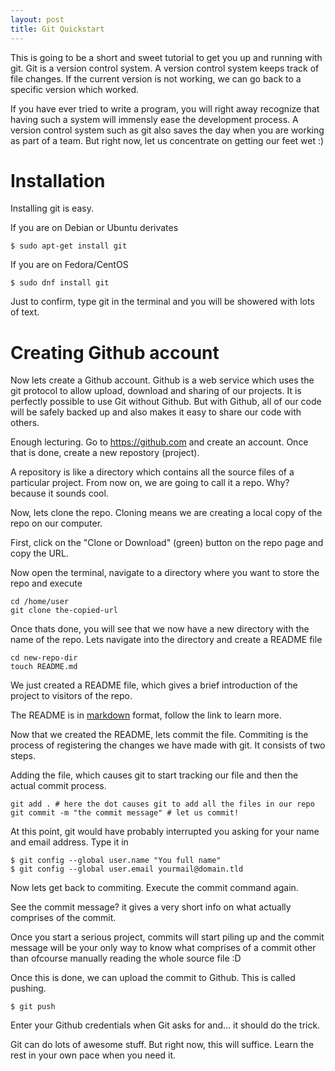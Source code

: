 ```yaml
---
layout: post
title: Git Quickstart 
---
```


This is going to be a short and sweet tutorial to get you up and running with
git. Git is a version control system. A version control system keeps track of
file changes. If the current version is not working, we can go back to a
specific version which worked.

If you have ever tried to write a program, you will right away recognize that
having such a system will immensly ease the development process. A version
control system such as git also saves the day when you are working as part of
a team. But right now, let us concentrate on getting our feet wet :)

# Installation
Installing git is easy.

If you are on Debian or Ubuntu derivates

    $ sudo apt-get install git

If you are on Fedora/CentOS

    $ sudo dnf install git

Just to confirm, type git in the terminal and you will be showered with lots
of text.

# Creating Github account
Now lets create a Github account. Github is a web service which uses the git
protocol to allow upload, download and sharing of our projects. It is perfectly
possible to use Git without Github. But with Github, all of our code will be
safely backed up and also makes it easy to share our code with others.

Enough lecturing. Go to https://github.com and create an account. Once that
is done, create a new repostory (project).

A repository is like a directory which contains all the source files of a
particular project. From now on, we are going to call it a repo. Why? because
it sounds cool.

Now, lets clone the repo. Cloning means we are creating a local copy of the
repo on our computer.

First, click on the "Clone or Download" (green) button on the repo page and
copy the URL.

Now open the terminal, navigate to a directory where you want to store the
repo and execute

    cd /home/user
    git clone the-copied-url

Once thats done, you will see that we now have a new directory with the name
of the repo. Lets navigate into the directory and create a README file

    cd new-repo-dir
    touch README.md

We just created a README file, which gives a brief introduction of the project
to visitors of the repo.

The README is in [markdown](https://daringfireball.net/projects/markdown/syntax)
format, follow the link to learn more.

Now that we created the README, lets commit the file. Commiting is the process
of registering the changes we have made with git. It consists of two steps.

Adding the file, which causes git to start tracking our file and then the
actual commit process.

    git add . # here the dot causes git to add all the files in our repo
    git commit -m "the commit message" # let us commit!

At this point, git would have probably interrupted you asking for your name
and email address. Type it in

    $ git config --global user.name "You full name"
    $ git config --global user.email yourmail@domain.tld

Now lets get back to commiting. Execute the commit command again.

See the commit message? it gives a very short info on what actually comprises
of the commit.

Once you start a serious project, commits will start piling up and the commit
message will be your only way to know what comprises of a commit other than
ofcourse manually reading the whole source file :D

Once this is done, we can upload the commit to Github. This is called pushing.

    $ git push

Enter your Github credentials when Git asks for and... it should do the trick.

Git can do lots of awesome stuff. But right now, this will suffice. Learn the
rest in your own pace when you need it.

